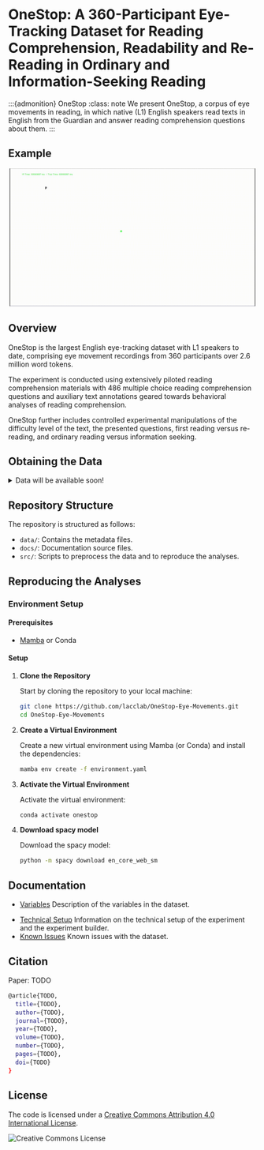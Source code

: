 # OneStop: A 360-Participant Eye-Tracking Dataset for Reading Comprehension, Readability and Re-Reading in Ordinary and Information-Seeking Reading

:::{admonition} OneStop
:class: note
We present OneStop, a corpus of eye movements in reading, in which native (L1) English speakers read texts in English from the Guardian and answer reading comprehension questions about them.
:::

## Example

![Trial GIF](_static/trial.gif)

## Overview

OneStop is the largest English eye-tracking dataset with L1 speakers to date, comprising eye movement recordings from 360 participants over 2.6 million word tokens.

The experiment is conducted using extensively piloted reading comprehension materials with 486 multiple choice reading comprehension questions and auxiliary text annotations geared towards behavioral analyses of reading comprehension.

OneStop further includes controlled experimental manipulations of the difficulty level of the text, the presented questions, first reading versus re-reading, and ordinary reading versus information seeking.
<!--- The broad coverage and controlled experimental design of OneStopGaze aim to enable new research avenues in the cognitive study of reading and human language processing, and provide new possibilities for the integration of psycholinguistics with Natural Language Processing (NLP) and Artificial Intelligence (AI). --->

## Obtaining the Data


<details>

<summary>Data will be available soon!</summary>

Data is not yet available. Download instructions will be updated here.

> There are several ways to obtain the data

> 1. Download the data directly from the [OSF repository](https://osf.io/2prdq/).
> 2. Use the `download_data_files.py` script to download and extract the data files automatically.
<!-- 3. Use the `pymovements` package to download the data. -->
<!-- 4. TODO Add other ways to obtain the data? -->

> ### Direct Download from OSF

> The data files are stored in an [OSF repository](https://osf.io/2prdq/), and can be downloaded manually from the repository.

> ### Python Script

> If the repository has been cloned, they can be downloaded and extracted automatically using the following script:

> ```python
> python download_data_files.py --extract
> ```

<!-- ### pymovements integration

OneStop is integrated into the [pymovements](https://pymovements.readthedocs.io/en/stable/index.html) package. The package allows to easily download the raw data and further process it. The following code snippet shows how to download the data:

```python
# pip install pymovements
import pymovements as pm

dataset = pm.Dataset('OneStop', path='data/OneStop')

dataset.download()
``` -->
</details>

## Repository Structure

The repository is structured as follows:

- `data/`: Contains the metadata files.
- `docs/`: Documentation source files.
- `src/`: Scripts to preprocess the data and to reproduce the analyses.

## Reproducing the Analyses

### Environment Setup

#### Prerequisites

- [Mamba](https://github.com/conda-forge/miniforge#mambaforge) or Conda

#### Setup

1. **Clone the Repository**

    Start by cloning the repository to your local machine:

    ```bash
    git clone https://github.com/lacclab/OneStop-Eye-Movements.git
    cd OneStop-Eye-Movements
    ```

2. **Create a Virtual Environment**

    Create a new virtual environment using Mamba (or Conda) and install the dependencies:

    ```bash
    mamba env create -f environment.yaml
    ```

3. **Activate the Virtual Environment**

    Activate the virtual environment:

    ```bash
    conda activate onestop
    ```

4. **Download spacy model**

    Download the spacy model:

    ```bash
    python -m spacy download en_core_web_sm
    ```

## Documentation

- [Variables](variables.md) Description of the variables in the dataset.
<!-- - [Eyetracking Variables](data_variables.md) Description of the variables in the fixations and interest area reports, including variables related to word properties and syntactic annotation.
- [Metadata Variables](metadata_variables.md) Description of the variables in the participants metadata. -->
- [Technical Setup](technical_setup.md) Information on the technical setup of the experiment and the experiment builder.
- [Known Issues](known_issues.md) Known issues with the dataset.

## Citation

Paper: TODO

```bash
@article{TODO,
  title={TODO},
  author={TODO},
  journal={TODO},
  year={TODO},
  volume={TODO},
  number={TODO},
  pages={TODO},
  doi={TODO}
}
```

## License

The code is licensed under a [Creative Commons Attribution 4.0 International License](http://creativecommons.org/licenses/by/4.0/).

![Creative Commons License](https://i.creativecommons.org/l/by/4.0/88x31.png)
